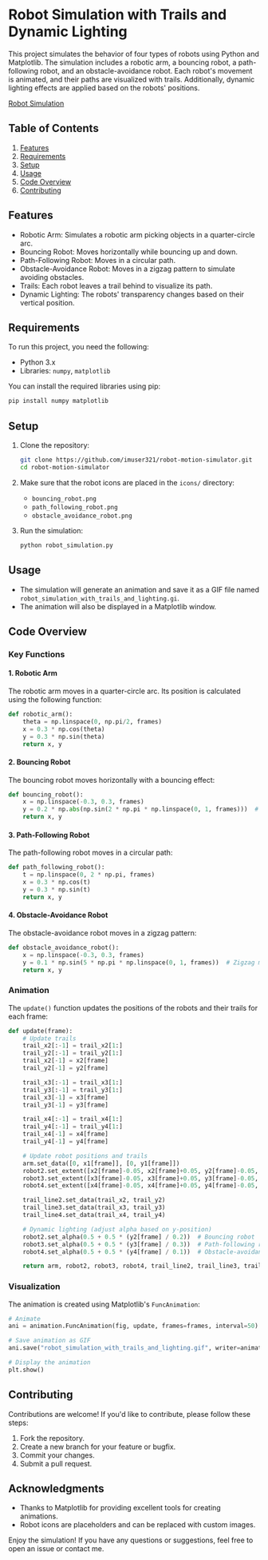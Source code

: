 # Robot Simulation with Trails and Dynamic Lighting

This project simulates the behavior of four types of robots using Python and Matplotlib. The simulation includes a robotic arm, a bouncing robot, a path-following robot, and an obstacle-avoidance robot. Each robot's movement is animated, and their paths are visualized with trails. Additionally, dynamic lighting effects are applied based on the robots' positions.

[Robot Simulation](robot_simulation_with_trails_and_lighting.gif)

## Table of Contents
1. [Features](#features)
2. [Requirements](#requirements)
3. [Setup](#setup)
4. [Usage](#usage)
5. [Code Overview](#code-overview)
6. [Contributing](#contributing)

## Features
- Robotic Arm: Simulates a robotic arm picking objects in a quarter-circle arc.
- Bouncing Robot: Moves horizontally while bouncing up and down.
- Path-Following Robot: Moves in a circular path.
- Obstacle-Avoidance Robot: Moves in a zigzag pattern to simulate avoiding obstacles.
- Trails: Each robot leaves a trail behind to visualize its path.
- Dynamic Lighting: The robots' transparency changes based on their vertical position.

## Requirements
To run this project, you need the following:
- Python 3.x
- Libraries: `numpy`, `matplotlib`

You can install the required libraries using pip:
```bash
pip install numpy matplotlib
```

## Setup
1. Clone the repository:
   ```bash
   git clone https://github.com/imuser321/robot-motion-simulator.git
   cd robot-motion-simulator
   ```

2. Make sure that the robot icons are placed in the `icons/` directory:
   - `bouncing_robot.png`
   - `path_following_robot.png`
   - `obstacle_avoidance_robot.png`

3. Run the simulation:
   ```bash
   python robot_simulation.py
   ```
## Usage
- The simulation will generate an animation and save it as a GIF file named `robot_simulation_with_trails_and_lighting.gi`.
- The animation will also be displayed in a Matplotlib window.

## Code Overview
### Key Functions

#### 1. Robotic Arm
The robotic arm moves in a quarter-circle arc. Its position is calculated using the following function:
```python
def robotic_arm():
    theta = np.linspace(0, np.pi/2, frames)
    x = 0.3 * np.cos(theta)
    y = 0.3 * np.sin(theta)
    return x, y
```

#### 2. Bouncing Robot
The bouncing robot moves horizontally with a bouncing effect:
```python
def bouncing_robot():
    x = np.linspace(-0.3, 0.3, frames)
    y = 0.2 * np.abs(np.sin(2 * np.pi * np.linspace(0, 1, frames)))  # Bouncing effect
    return x, y
```

#### 3. Path-Following Robot
The path-following robot moves in a circular path:
```python
def path_following_robot():
    t = np.linspace(0, 2 * np.pi, frames)
    x = 0.3 * np.cos(t)
    y = 0.3 * np.sin(t)
    return x, y
```

#### 4. Obstacle-Avoidance Robot
The obstacle-avoidance robot moves in a zigzag pattern:
```python
def obstacle_avoidance_robot():
    x = np.linspace(-0.3, 0.3, frames)
    y = 0.1 * np.sin(5 * np.pi * np.linspace(0, 1, frames))  # Zigzag motion
    return x, y
```

### Animation
The `update()` function updates the positions of the robots and their trails for each frame:
```python
def update(frame):
    # Update trails
    trail_x2[:-1] = trail_x2[1:]
    trail_y2[:-1] = trail_y2[1:]
    trail_x2[-1] = x2[frame]
    trail_y2[-1] = y2[frame]

    trail_x3[:-1] = trail_x3[1:]
    trail_y3[:-1] = trail_y3[1:]
    trail_x3[-1] = x3[frame]
    trail_y3[-1] = y3[frame]

    trail_x4[:-1] = trail_x4[1:]
    trail_y4[:-1] = trail_y4[1:]
    trail_x4[-1] = x4[frame]
    trail_y4[-1] = y4[frame]

    # Update robot positions and trails
    arm.set_data([0, x1[frame]], [0, y1[frame]])
    robot2.set_extent([x2[frame]-0.05, x2[frame]+0.05, y2[frame]-0.05, y2[frame]+0.05])
    robot3.set_extent([x3[frame]-0.05, x3[frame]+0.05, y3[frame]-0.05, y3[frame]+0.05])
    robot4.set_extent([x4[frame]-0.05, x4[frame]+0.05, y4[frame]-0.05, y4[frame]+0.05])

    trail_line2.set_data(trail_x2, trail_y2)
    trail_line3.set_data(trail_x3, trail_y3)
    trail_line4.set_data(trail_x4, trail_y4)

    # Dynamic lighting (adjust alpha based on y-position)
    robot2.set_alpha(0.5 + 0.5 * (y2[frame] / 0.2))  # Bouncing robot
    robot3.set_alpha(0.5 + 0.5 * (y3[frame] / 0.3))  # Path-following robot
    robot4.set_alpha(0.5 + 0.5 * (y4[frame] / 0.1))  # Obstacle-avoidance robot

    return arm, robot2, robot3, robot4, trail_line2, trail_line3, trail_line4
```

### Visualization
The animation is created using Matplotlib's `FuncAnimation`:
```python
# Animate
ani = animation.FuncAnimation(fig, update, frames=frames, interval=50)

# Save animation as GIF
ani.save("robot_simulation_with_trails_and_lighting.gif", writer=animation.PillowWriter(fps=40))

# Display the animation
plt.show()
```
## Contributing
Contributions are welcome! If you'd like to contribute, please follow these steps:
1. Fork the repository.
2. Create a new branch for your feature or bugfix.
3. Commit your changes.
4. Submit a pull request.

## Acknowledgments
- Thanks to Matplotlib for providing excellent tools for creating animations.
- Robot icons are placeholders and can be replaced with custom images.

Enjoy the simulation! If you have any questions or suggestions, feel free to open an issue or contact me.
```